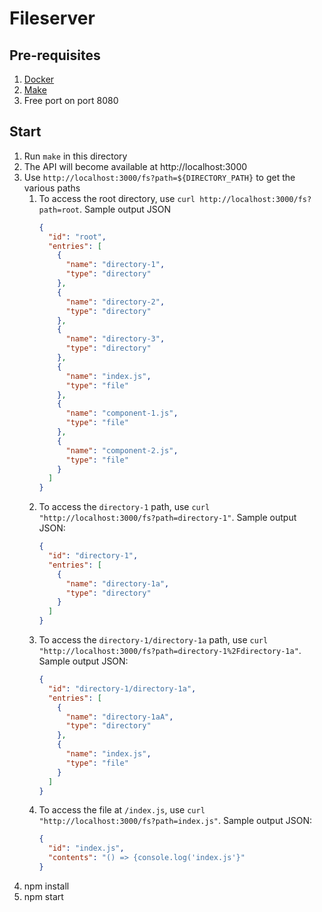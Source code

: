 # Fileserver

## Pre-requisites

1. [Docker](https://docs.docker.com/get-docker/)
2. [Make](https://www.gnu.org/software/make/)
3. Free port on port 8080

## Start

1. Run `make` in this directory
2. The API will become available at http://localhost:3000
3. Use `http://localhost:3000/fs?path=${DIRECTORY_PATH}` to get the various paths
   1. To access the root directory, use `curl http://localhost:3000/fs?path=root`. Sample output JSON
      ```json
      {
        "id": "root",
        "entries": [
          {
            "name": "directory-1",
            "type": "directory"
          },
          {
            "name": "directory-2",
            "type": "directory"
          },
          {
            "name": "directory-3",
            "type": "directory"
          },
          {
            "name": "index.js",
            "type": "file"
          },
          {
            "name": "component-1.js",
            "type": "file"
          },
          {
            "name": "component-2.js",
            "type": "file"
          }
        ]
      }
      ```
   2. To access the `directory-1` path, use `curl "http://localhost:3000/fs?path=directory-1"`. Sample output JSON:
      ```json
      {
        "id": "directory-1",
        "entries": [
          {
            "name": "directory-1a",
            "type": "directory"
          }
        ]
      }
      ```
   3. To access the `directory-1/directory-1a` path, use `curl "http://localhost:3000/fs?path=directory-1%2Fdirectory-1a"`. Sample output JSON:
      ```json
      {
        "id": "directory-1/directory-1a",
        "entries": [
          {
            "name": "directory-1aA",
            "type": "directory"
          },
          {
            "name": "index.js",
            "type": "file"
          }
        ]
      }
      ```
   4. To access the file at `/index.js`, use `curl "http://localhost:3000/fs?path=index.js"`. Sample output JSON:
      ```json
      {
        "id": "index.js",
        "contents": "() => {console.log('index.js'}"
      }
      ```
4. npm install
5. npm start
